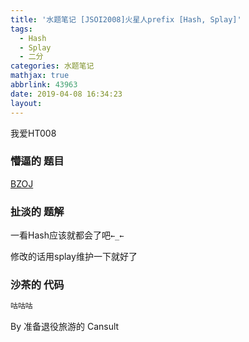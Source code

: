 ```yaml
---
title: '水题笔记 [JSOI2008]火星人prefix [Hash, Splay]'
tags:
  - Hash
  - Splay
  - 二分
categories: 水题笔记
mathjax: true
abbrlink: 43963
date: 2019-04-08 16:34:23
layout:
---
```






我爱HT008

<!--more-->

### 懵逼的 题目

[BZOJ](https://lydsy.com/JudgeOnline/problem.php?id=1014)

### 扯淡的 题解

一看Hash应该就都会了吧`←_←`

修改的话用splay维护一下就好了

### 沙茶的 代码

```cpp
咕咕咕
```

By 准备退役旅游的 Cansult